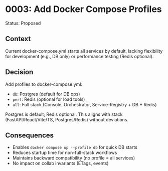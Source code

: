 # 0003: Add Docker Compose Profiles

Status: Proposed

## Context
Current docker-compose.yml starts all services by default, lacking flexibility for development (e.g., DB only) or performance testing (Redis optional).

## Decision
Add profiles to docker-compose.yml:
- `db`: Postgres (default for DB ops)
- `perf`: Redis (optional for load tools)
- `all`: Full stack (Console, Orchestrator, Service-Registry + DB + Redis)

Postgres is default; Redis optional. This aligns with stack (FastAPI/React/Vite/TS, Postgres/Redis) without deviations.

## Consequences
- Enables `docker compose up --profile db` for quick DB starts
- Reduces startup time for non-full-stack workflows
- Maintains backward compatibility (no profile = all services)
- No impact on collab invariants (ETags, events)